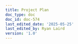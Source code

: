 ```yaml
---
title: Project Plan
doc_type: doc
doc_id: doc-574
last_edited_date: '2025-05-25'
last_edited_by: Ryan Laird
version: '1.0'
---
```



